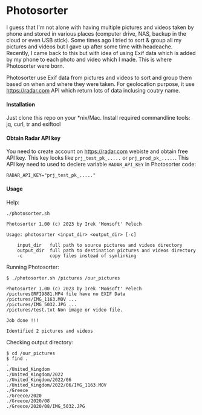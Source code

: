 # Photosorter
I guess that I'm not alone with having multiple pictures and videos taken by phone and stored in various places (computer drive, NAS, backup in the cloud or even USB stick). Some times ago I tried to sort & group all my pictures and videos but I gave up after some time with headeache. Recently, I came back to this but with idea of using Exif data which is added by my phone to each photo and video which I made. This is where Photosorter were born.

Photosorter use Exif data from pictures and videos to sort and group them based on when and where they were taken. For geolocation purpose, it use https://radar.com API which return lots of data inclusing coutry name.

#### Installation
Just clone this repo on your *nix/Mac.
Install required commandline tools: jq, curl, tr and exiftool

#### Obtain Radar API key

You need to create account on https://radar.com webiste and obtain free API key. This key looks like `prj_test_pk_.....` or `prj_prod_pk_.....`. This API key need to used to declere variable `RADAR_API_KEY` in Photosorter code:
```
RADAR_API_KEY="prj_test_pk_....."
```
#### Usage

Help:
```
./photosorter.sh

Photosorter 1.00 (c) 2023 by Irek 'Monsoft' Pelech

Usage: photosorter <input_dir> <output_dir> [-c]

    input_dir   full path to source pictures and videos directory
    output_dir  full path to destination pictures and videos directory
    -c          copy files instead of symlinking
```
Running Photosorter:
```
$ ./photosorter.sh /pictures /our_pictures

Photosorter 1.00 (c) 2023 by Irek 'Monsoft' Pelech
/picturesGRFI9881.MP4 file have no EXIF Data
/pictures/IMG_1163.MOV ...
/pictures/IMG_5032.JPG ...
/pictures/test.txt Non image or video file.

Job done !!!

Identified 2 pictures and videos
```
Checking output directory:
```
$ cd /our_pictures
$ find .
.
./United_Kingdom
./United_Kingdom/2022
./United_Kingdom/2022/06
./United_Kingdom/2022/06/IMG_1163.MOV
./Greece
./Greece/2020
./Greece/2020/08
./Greece/2020/08/IMG_5032.JPG
```

